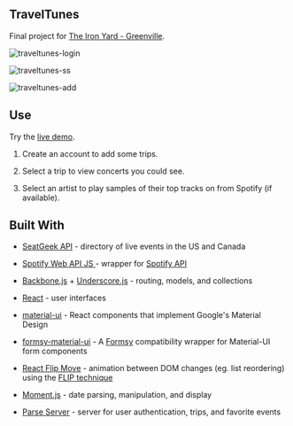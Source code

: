 ## TravelTunes

Final project for [The Iron Yard - Greenville](https://www.theironyard.com/locations/greenville.html).

![traveltunes-login](https://cloud.githubusercontent.com/assets/21989005/21708123/671609a6-d3a3-11e6-8670-5c5a430f9f6c.png)


![traveltunes-ss](https://cloud.githubusercontent.com/assets/21989005/21703645/b8d744a2-d381-11e6-8af0-9a12a43a3861.png)

![traveltunes-add](https://cloud.githubusercontent.com/assets/21989005/21703828/eba76398-d382-11e6-9ece-1eede679ce0a.png)



## Use

Try the [live demo](https://bearshuford.github.io/travel-tunes/).

1. Create an account to add some trips.

2. Select a trip to view concerts you could see.

3. Select an artist to play samples of their top tracks on from Spotify (if available).



## Built With
* [SeatGeek API](http://platform.seatgeek.com/) - directory of live events in the US and Canada
* [Spotify Web API JS ](https://github.com/JMPerez/spotify-web-api-js) - wrapper for [Spotify API](https://developer.spotify.com/web-api/)

* [Backbone.js](http://backbonejs.org/) + [Underscore.js](http://underscorejs.org/) - routing, models, and collections

* [React](https://facebook.github.io/react/docs/) - user interfaces
* [material-ui](http://www.material-ui.com/) - React components that implement Google's Material Design
* [formsy-material-ui](https://github.com/mbrookes/formsy-material-ui) - A [Formsy](https://github.com/christianalfoni/formsy-react) compatibility wrapper for Material-UI form components

* [React Flip Move](https://github.com/joshwcomeau/react-flip-move) - animation between DOM changes (eg. list reordering) using the [FLIP technique](https://aerotwist.com/blog/flip-your-animations/#the-general-approach)

* [Moment.js](http://momentjs.com/) - date parsing, manipulation, and display

* [Parse Server](https://parse.com/) - server for user authentication, trips, and favorite events
